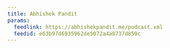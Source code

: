 ```yaml
---
title: Abhishek Pandit
params:
  feedlink: https://abhishekpandit.me/podcast.xml
  feedid: e63b97d6935962de5072a4a8737d859c
---
```


